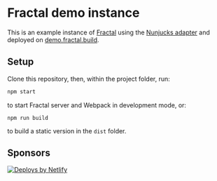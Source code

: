 # Fractal demo instance

This is an example instance of [Fractal](https://github.com/frctl/fractal) using the [Nunjucks adapter](https://github.com/frctl/fractal/tree/main/packages/nunjucks) and deployed on [demo.fractal.build](https://demo.fractal.build/).

## Setup

Clone this repository, then, within the project folder, run:

```bash
npm start
```

to start Fractal server and Webpack in development mode, or:

```
npm run build
```

to build a static version in the `dist` folder.

## Sponsors

<a href="https://www.netlify.com">
  <img src="https://www.netlify.com/img/global/badges/netlify-color-accent.svg" alt="Deploys by Netlify" />
</a>